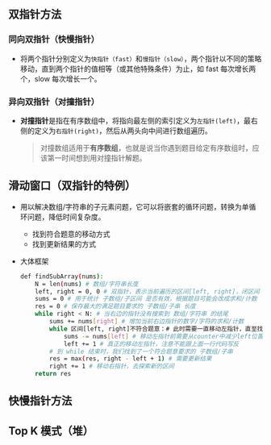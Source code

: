 ## 双指针方法

### 同向双指针（快慢指针）

- 将两个指针分别定义为`快指针（fast）`和`慢指针（slow）`，两个指针以不同的策略移动，直到两个指针的值相等（或其他特殊条件）为止，如 fast 每次增长两个，slow 每次增长一个。

### 异向双指针（对撞指针）

- **对撞指针**是指在有序数组中，将指向最左侧的索引定义为`左指针(left)`，最右侧的定义为`右指针(right)`，然后从两头向中间进行数组遍历。

  >  对撞数组适用于**有序数组**，也就是说当你遇到题目给定有序数组时，应该第一时间想到用对撞指针解题。

## 滑动窗口（双指针的特例）

- 用以解决数组/字符串的子元素问题，它可以将嵌套的循环问题，转换为单循环问题，降低时间复杂度。

  - 找到符合题意的移动方式
  - 找到更新结果的方式

- 大体框架

  ```bash
  def findSubArray(nums):
      N = len(nums) # 数组/字符串长度
      left, right = 0, 0 # 双指针，表示当前遍历的区间[left, right]，闭区间
      sums = 0 # 用于统计 子数组/子区间 是否有效，根据题目可能会改成求和/计数
      res = 0 # 保存最大的满足题目要求的 子数组/子串 长度
      while right < N: # 当右边的指针没有搜索到 数组/字符串 的结尾
          sums += nums[right] # 增加当前右边指针的数字/字符的求和/计数
          while 区间[left, right]不符合题意：# 此时需要一直移动左指针，直至找到一个符合题意的区间
              sums -= nums[left] # 移动左指针前需要从counter中减少left位置字符的求和/计数
              left += 1 # 真正的移动左指针，注意不能跟上面一行代码写反
          # 到 while 结束时，我们找到了一个符合题意要求的 子数组/子串
          res = max(res, right - left + 1) # 需要更新结果
          right += 1 # 移动右指针，去探索新的区间
      return res
  ```

  

## 快慢指针方法



## Top K 模式（堆）